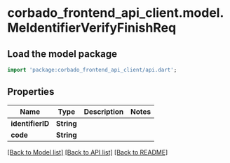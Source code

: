 # corbado_frontend_api_client.model.MeIdentifierVerifyFinishReq

## Load the model package
```dart
import 'package:corbado_frontend_api_client/api.dart';
```

## Properties
Name | Type | Description | Notes
------------ | ------------- | ------------- | -------------
**identifierID** | **String** |  | 
**code** | **String** |  | 

[[Back to Model list]](../README.md#documentation-for-models) [[Back to API list]](../README.md#documentation-for-api-endpoints) [[Back to README]](../README.md)


